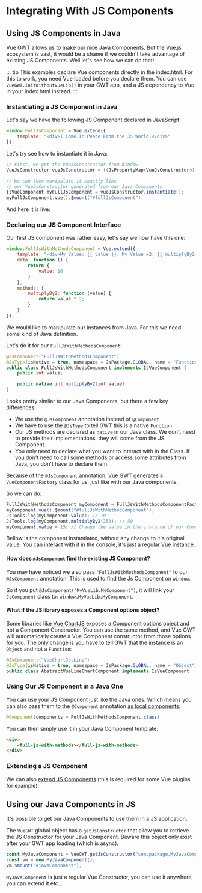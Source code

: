 # Integrating With JS Components

## Using JS Components in Java

Vue GWT allows us to make our nice Java Components.
But the Vue.js ecosystem is vast, it would be a shame if we couldn't take advantage of existing JS Components.
Well let's see how we can do that!

::: tip
This examples declare Vue components directly in the index.html.
For this to work, you need Vue loaded before you declare them.
You can use `VueGWT.initWithoutVueLib()` in your GWT app, and a JS dependency to Vue in your index.html instead.
:::

### Instantiating a JS Component in Java

Let's say we have the following JS Component declared in JavaScript:

```js
window.FullJsComponent = Vue.extend({
    template: "<div>I Come In Peace From the JS World.</div>"
});
```

Let's try see how to instantiate it in Java:

```java
// First, we get the VueJsConstructor from Window
VueJsConstructor vueJsConstructor = ((JsPropertyMap<VueJsConstructor>) DomGlobal.window).get("FullJsComponent");

// We can then manipulate it exactly like
// our VueJsConstructor generated from our Java Components
IsVueComponent myFullJsComponent = vueJsConstructor.instantiate();
myFullJsComponent.vue().$mount("#fullJsComponent");
```

And here it is live:

<div class="example-container" data-name="fullJsComponent">
    <span id="fullJsComponent"></span>
</div>

### Declaring our JS Component Interface

Our first JS component was rather easy, let's say we now have this one:

```js
window.FullJsWithMethodsComponent = Vue.extend({
    template: "<div>My Value: {{ value }}. My Value x2: {{ multiplyBy2(value) }}</div>",
    data: function () {
        return {
            value: 10
        }
    },
    methods: {
        multiplyBy2: function (value) {
            return value * 2;
        }
    }
});
```

We would like to manipulate our instances from Java.
For this we need some kind of Java definition.

Let's do it for our `FullJsWithMethodsComponent`:

```java
@JsComponent("FullJsWithMethodsComponent")
@JsType(isNative = true, namespace = JsPackage.GLOBAL, name = "Function")
public class FullJsWithMethodsComponent implements IsVueComponent {
    public int value;

    public native int multiplyBy2(int value);
}
```

Looks pretty similar to our Java Components, but there a few key differences:

* We use the `@JsComponent` annotation instead of `@Component`
* We have to use the `@JsType` to tell GWT this is a native `Function`
* Our JS methods are declared as `native` in our Java class.
We don't need to provide their implementations, they will come from the JS Component.
* You only need to declare what you want to interact with in the Class.
If you don't need to call some methods or access some attributes from Java, you don't have to declare them.

Because of the `@JsComponent` annotation, Vue GWT generates a `VueComponentFactory` class for us, just like with our Java components.

So we can do:

```java
FullJsWithMethodsComponent myComponent = FullJsWithMethodsComponentFactory.get().create();
myComponent.vue().$mount("#fullJsWithMethodComponent");
JsTools.log(myComponent.value); // 10
JsTools.log(myComponent.multiplyBy2(25)); // 50
myComponent.value = 15; // Change the value in the instance of our Component
```

Bellow is the component instantiated, without any change to it's original value.
You can interact with it in the console, it's just a regular Vue instance.

<div class="example-container" data-name="fullJsWithMethodsComponent">
    <span id="fullJsWithMethodsComponent"></span>
</div>

#### How does `@JsComponent` find the existing JS Component?

You may have noticed we also pass `"FullJsWithMethodsComponent"` to our `@JsComponent` annotation.
This is used to find the Js Component on `window`.

So if you put `@JsComponent("MyVueLib.MyComponent")`, it will link your `JsComponent` class to: `window.MyVueLib.MyComponent`.

#### What if the JS library exposes a Component options object?

Some libraries like [Vue ChartJS](http://vue-chartjs.org/) exposes a Component options object and not a Component Constructor.
You can use the same method, and Vue GWT will automatically create a Vue Component constructor from those options for you.
The only change is you have to tell GWT that the instance is an `Object` and not a `Function`:

```java
@JsComponent("VueChartJs.Line")
@JsType(isNative = true, namespace = JsPackage.GLOBAL, name = "Object")
public class AbstractVueLineChartComponent implements IsVueComponent
```

### Using Our JS Component in a Java One

You can use your JS Component just like the Java ones.
Which means you can also pass them to the `@Component` annotation [as local components](../essentials/components#using-components):

```java
@Component(components = FullJsWithMethodsComponent.class)
```

You can then simply use it in your Java Component template:

```html
<div>
    <full-js-with-methods></full-js-with-methods>
</div>
```

### Extending a JS Component

We can also [extend JS Components](../composition/extending-components.md#extending-js-component) (this is required for some Vue plugins for example).

## Using our Java Components in JS

It's possible to get our Java Components to use them in a JS application.

The `VueGWT` global object has a `getJsConstructor` that allow you to retrieve the JS Constructor for your Java Component.
Beware this object only exist after your GWT app loading (which is async).
 
```js
const MyJavaComponent = VueGWT.getJsConstructor("com.package.MyJavaComponent");
const vm = new MyJavaComponent();
vm.$mount("#javaComponent");
```

`MyJavaComponent` is just a regular Vue Constructor, you can use it anywhere, you can extend it etc...